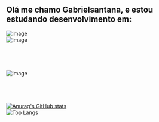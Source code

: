 ## Olá me chamo Gabrielsantana, e estou estudando desenvolvimento em: 
![image](https://github.com/user-attachments/assets/fd411b0e-0ed7-4580-840c-e804c430b46f)
<br/>
![image](https://github.com/user-attachments/assets/e1f94d8d-381d-48d7-b773-3eecff0b0669)
## <br/>
![image](https://aleen42.github.io/badges/src/koenigsegg.svg)
## <br/>
[![Anurag's GitHub stats](https://github-readme-stats.vercel.app/api?username=GabrielSantana&show_icons=true&theme=transparent)](https://github.com/anuraghazra/github-readme-stats) 
<br/>
![Top Langs](https://github-readme-stats.vercel.app/api/top-langs/?username=GabrielSantana)

<!--
**GabrielSantana0/GabrielSantana0** is a ✨ _special_ ✨ repository because its `README.md` (this file) appears on your GitHub profile.

Here are some ideas to get you started:

- 🔭 I’m currently working on ...
- 🌱 I’m currently learning ...
- 👯 I’m looking to collaborate on ...
- 🤔 I’m looking for help with ...
- 💬 Ask me about ...
- 📫 How to reach me: ...
- 😄 Pronouns: ...
- ⚡ Fun fact: ...
-->

